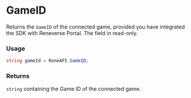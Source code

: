 # GameID

Returns the `GameID` of the connected game, provided you have integrated the SDK with Reneverse Portal. The field in read-only.

### Usage

```csharp
string gameId = ReneAPI.GameID;
```

### Returns

`string` containing the Game ID of the connected game.
